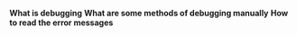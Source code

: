 __What is debugging__
__What are some methods of debugging manually__
__How to read the error messages__